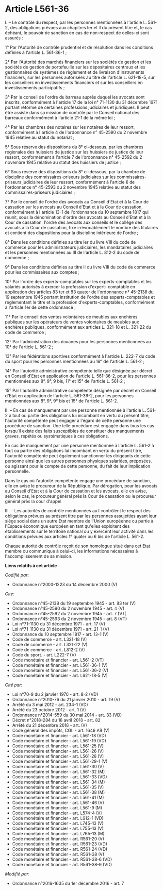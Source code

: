 # Article L561-36

I. – Le contrôle du respect, par les personnes mentionnées à l'article L. 561-2, des obligations prévues aux chapitres Ier et
II du présent titre et, le cas échéant, le pouvoir de sanction en cas de non-respect de celles-ci sont assurés : 

1° Par l'Autorité de contrôle prudentiel et de résolution dans les conditions définies à l'article L. 561-36-1 ; 

2° Par l'Autorité des marchés financiers sur les sociétés de gestion et les sociétés de gestion de portefeuille sur les
dépositaires centraux et les gestionnaires de systèmes de règlement et de livraison d'instruments financiers, sur les
personnes autorisées au titre de l'article L. 621-18-5, sur les conseillers en investissements financiers et sur les
conseillers en investissements participatifs ; 

3° Par le conseil de l'ordre du barreau auprès duquel les avocats sont inscrits, conformément à l'article 17 de la loi n°
71-1130 du 31 décembre 1971 portant réforme de certaines professions judiciaires et juridiques. Il peut être assisté dans sa
mission de contrôle par le Conseil national des barreaux conformément à l'article 21-1 de la même loi ; 

4° Par les chambres des notaires sur les notaires de leur ressort, conformément à l'article 4 de l'ordonnance n° 45-2590 du 2
novembre 1945 relative au statut du notariat ; 

5° Sous réserve des dispositions du 8° ci-dessous, par les chambres régionales des huissiers de justice sur les huissiers de
justice de leur ressort, conformément à l'article 7 de l'ordonnance n° 45-2592 du 2 novembre 1945 relative au statut des
huissiers de justice ; 

6° Sous réserve des dispositions du 8° ci-dessous, par la chambre de discipline des commissaires-priseurs judiciaires sur les
commissaires-priseurs judiciaires de leur ressort, conformément à l'article 8 de l'ordonnance n° 45-2593 du 2 novembre 1945
relative au statut des commissaires-priseurs judiciaires ; 

7° Par le conseil de l'ordre des avocats au Conseil d'Etat et à la Cour de cassation sur les avocats au Conseil d'Etat et à
la Cour de cassation, conformément à l'article 13-1 de l'ordonnance du 10 septembre 1817 qui réunit, sous la dénomination
d'ordre des avocats au Conseil d'Etat et à la Cour de cassation, l'ordre des avocats aux conseils et le collège des avocats à
la Cour de cassation, fixe irrévocablement le nombre des titulaires et contient des dispositions pour la discipline
intérieure de l'ordre ; 

8° Dans les conditions définies au titre Ier du livre VIII du code de commerce pour les administrateurs judiciaires, les
mandataires judiciaires et les personnes mentionnées au III de l'article L. 812-2 du code de commerce ; 

9° Dans les conditions définies au titre II du livre VIII du code de commerce pour les commissaires aux comptes ; 

10° Par l'ordre des experts-comptables sur les experts-comptables et les salariés autorisés à exercer la profession d'expert-
comptable en application des articles 83 ter et 83 quater de l'ordonnance n° 45-2138 du 19 septembre 1945 portant institution
de l'ordre des experts-comptables et réglementant le titre et la profession d'experts-comptables, conformément à l'article
1er de cette ordonnance ; 

11° Par le conseil des ventes volontaires de meubles aux enchères publiques sur les opérateurs de ventes volontaires de
meubles aux enchères publiques, conformément aux articles L. 321-18 et L. 321-22 du code de commerce ; 

12° Par l'administration des douanes pour les personnes mentionnées au 10° de l'article L. 561-2 ; 

13° Par les fédérations sportives conformément à l'article L. 222-7 du code du sport pour les personnes mentionnées au 16° de
l'article L. 561-2 ; 

14° Par l'autorité administrative compétente telle que désignée par décret en Conseil d'Etat en application de l'article L.
561-36-2, pour les personnes mentionnées aux 8°, 9°, 9 bis, 11° et 15° de l'article L. 561-2 ; 

15° Par l'autorité administrative compétente désignée par décret en Conseil d'Etat en application de l'article L. 561-36-2,
pour les personnes mentionnées aux 8°, 9°, 9° bis et 15° de l'article L. 561-2. 

II. – En cas de manquement par une personne mentionnée à l'article L. 561-2 à tout ou partie des obligations lui incombant en
vertu du présent titre, l'autorité compétente peut engager à l'égard de cette personne une procédure de sanction. Une telle
procédure est engagée dans tous les cas lorsqu'il existe des faits susceptibles de constituer des manquements graves, répétés
ou systématiques à ces obligations. 

En cas de manquement par une personne mentionnée à l'article L. 561-2 à tout ou partie des obligations lui incombant en vertu
du présent titre, l'autorité compétente peut également sanctionner les dirigeants de cette personne ainsi que les autres
personnes physiques salariées, préposées, ou agissant pour le compte de cette personne, du fait de leur implication
personnelle. 

Dans le cas où l'autorité compétente engage une procédure de sanction, elle en avise le procureur de la République. Par
dérogation, pour les avocats au Conseil d'Etat et à la Cour de cassation et les avocats, elle en avise, selon le cas, le
procureur général près la Cour de cassation ou le procureur général près la cour d'appel. 

III. – Les autorités de contrôle mentionnées au I contrôlent le respect des obligations prévues au présent titre par les
personnes assujetties ayant leur siège social dans un autre Etat membre de l'Union européenne ou partie à l'Espace économique
européen en tant qu'elles exploitent des établissements sur le territoire national ou y exercent leur activité dans les
conditions prévues aux articles 1° quater ou 6 bis de l'article L. 561-2. 

Chaque autorité de contrôle reçoit de son homologue situé dans cet Etat membre ou communique à celui-ci, les informations
nécessaires à l'accomplissement de sa mission.

**Liens relatifs à cet article**

_Codifié par_:

  - Ordonnance n°2000-1223 du 14 décembre 2000 (V)

_Cite_:

  - Ordonnance n°45-2138 du 19 septembre 1945 - art. 83 ter (V)
  - Ordonnance n°45-2590 du 2 novembre 1945 - art. 4 (V)
  - Ordonnance n°45-2592 du 2 novembre 1945 - art. 7 (VT)
  - Ordonnance n°45-2593 du 2 novembre 1945 - art. 8 (VT)
  - Loi n°71-1130 du 31 décembre 1971 - art. 17 (V)
  - Loi n°71-1130 du 31 décembre 1971 - art. 21-1 (V)
  - Ordonnance du 10 septembre 1817 - art. 13-1 (V)
  - Code de commerce - art. L321-18 (V)
  - Code de commerce - art. L321-22 (V)
  - Code de commerce - art. L812-2 (V)
  - Code du sport. - art. L222-7 (V)
  - Code monétaire et financier - art. L561-2 (VT)
  - Code monétaire et financier - art. L561-36-1 (V)
  - Code monétaire et financier - art. L561-36-2 (V)
  - Code monétaire et financier - art. L621-18-5 (V)

_Cité par_:

  - Loi n°70-9 du 2 janvier 1970 - art. 8-2 (VD)
  - Ordonnance n°2010-76 du 21 janvier 2010 - art. 19 (V)
  - Arrêté du 3 mai 2012 - art. 234-1 (VD)
  - Arrêté du 23 octobre 2012 - art. 1 (V)
  - Ordonnance n°2014-559 du 30 mai 2014 - art. 33 (VD)
  - Décret n°2018-284 du 18 avril 2018 - art. 82
  - Arrêté du 21 décembre 2018 - art. (V)
  - Code général des impôts, CGI. - art. 1649 AB (V)
  - Code monétaire et financier - art. L561-18 (VD)
  - Code monétaire et financier - art. L561-19 (VD)
  - Code monétaire et financier - art. L561-25 (V)
  - Code monétaire et financier - art. L561-26 (V)
  - Code monétaire et financier - art. L561-28 (V)
  - Code monétaire et financier - art. L561-29-1 (V)
  - Code monétaire et financier - art. L561-30 (V)
  - Code monétaire et financier - art. L561-32 (M)
  - Code monétaire et financier - art. L561-33 (VD)
  - Code monétaire et financier - art. L561-34 (M)
  - Code monétaire et financier - art. L561-35 (V)
  - Code monétaire et financier - art. L561-38 (M)
  - Code monétaire et financier - art. L561-41 (M)
  - Code monétaire et financier - art. L561-46 (V)
  - Code monétaire et financier - art. L561-9 (M)
  - Code monétaire et financier - art. L574-4 (V)
  - Code monétaire et financier - art. L612-1 (VD)
  - Code monétaire et financier - art. L745-13 (V)
  - Code monétaire et financier - art. L755-13 (V)
  - Code monétaire et financier - art. L765-13 (M)
  - Code monétaire et financier - art. R561-20 (V)
  - Code monétaire et financier - art. R561-23 (VD)
  - Code monétaire et financier - art. R561-24 (VD)
  - Code monétaire et financier - art. R561-38 (V)
  - Code monétaire et financier - art. R561-38-6 (VD)
  - Code monétaire et financier - art. R561-38-9 (VD)

_Modifié par_:

  - Ordonnance n°2016-1635 du 1er décembre 2016 - art. 7
